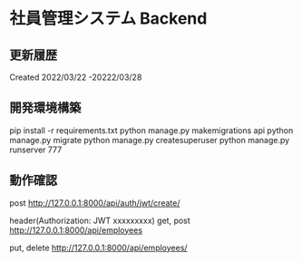 # 社員管理システム Backend

## 更新履歴

Created 2022/03/22 -20222/03/28

## 開発環境構築

pip install -r requirements.txt
python manage.py makemigrations api
python manage.py migrate
python manage.py createsuperuser
python manage.py runserver 777

## 動作確認

post
http://127.0.0.1:8000/api/auth/jwt/create/

header(Authorization: JWT xxxxxxxxx)
get, post
http://127.0.0.1:8000/api/employees

put, delete
http://127.0.0.1:8000/api/employees/<id>
